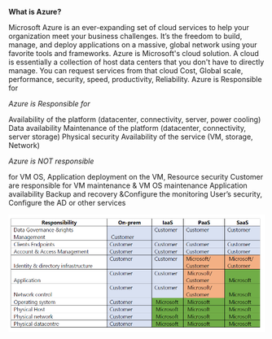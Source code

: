 **What is Azure?**

Microsoft Azure is an ever-expanding set of cloud services to help your organization meet your business challenges. It’s the freedom to build, manage, and deploy applications on a massive, global network using your favorite tools and frameworks.
Azure is Microsoft's cloud solution. A cloud is essentially a collection of host data centers that you don't have to directly manage. You can request services from that cloud Cost, Global scale, performance, security, speed, productivity, Reliability.
Azure is Responsible for



*Azure is Responsible for*

Availability of the platform (datacenter, connectivity, server, power cooling) Data availability Maintenance of the platform (datacenter, connectivity, server storage) Physical security Availability of the service (VM, storage, Network)

*Azure is NOT responsible*

for VM OS, Application deployment on the VM, Resource security Customer are responsible for VM maintenance & VM OS maintenance Application availability Backup and recovery &Configure the monitoring User’s security, Configure the AD or other services

![alt text](image.png)